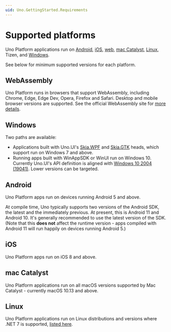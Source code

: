 ```yaml
---
uid: Uno.GettingStarted.Requirements
---
```


# Supported platforms

Uno Platform applications run on [Android](#android), [iOS](#ios), [web](#webassembly), [mac Catalyst](#catalyst), [Linux](#linux), Tizen, and [Windows](#windows).

See below for minimum supported versions for each platform.

## WebAssembly

Uno Platform runs in browsers that support WebAssembly, including Chrome, Edge, Edge Dev, Opera, Firefox and Safari. Desktop and mobile browser versions are supported. See the official WebAssembly site for [more details](https://webassembly.org/roadmap/).

## Windows

Two paths are available:

- Applications built with Uno.UI's [Skia.WPF](xref:Uno.Skia.Gtk) and [Skia.GTK](xref:Uno.Skia.Wpf) heads, which support run on Windows 7 and above.
- Running apps built with WinAppSDK or WinUI run on Windows 10. Currently Uno.UI's API definition is aligned with [Windows 10 2004 (19041)](https://docs.microsoft.com/en-us/windows/uwp/whats-new/windows-10-build-19041). Lower versions can be targeted.

## Android

Uno Platform apps run on devices running Android 5 and above.

At compile time, Uno typically supports two versions of the Android SDK, the latest and the immediately previous. At present, this is Android 11 and Android 10. It's generally recommended to use the latest version of the SDK. (Note that this **does not** affect the runtime version - apps compiled with Android 11 will run happily on devices running Android 5.)

## iOS

Uno Platform apps run on iOS 8 and above.

## mac Catalyst

Uno Platform applications run on all macOS versions supported by Mac Catalyst - currently macOS 10.13 and above.

## Linux

Uno Platform applications run on Linux distributions and versions where .NET 7 is supported, [listed here](https://docs.microsoft.com/en-ca/dotnet/core/install/linux).
